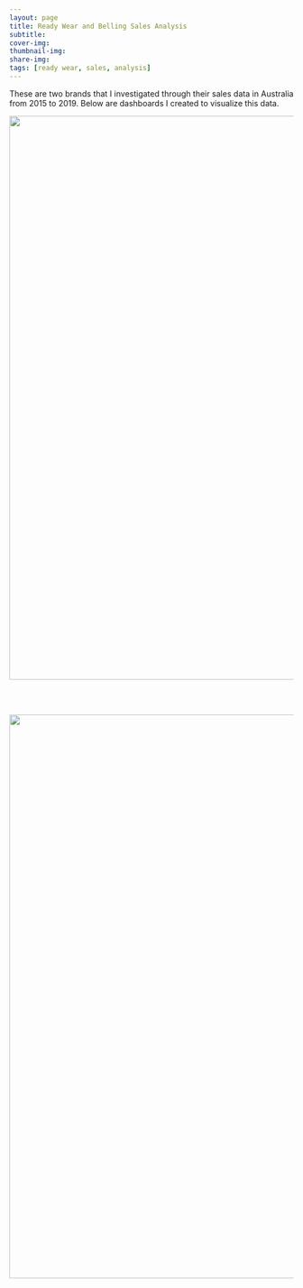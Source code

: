 ```yaml
---
layout: page
title: Ready Wear and Belling Sales Analysis 
subtitle: 
cover-img: 
thumbnail-img: 
share-img: 
tags: [ready wear, sales, analysis]
---
```



  <p align='justify'>
These are two brands that I investigated through their sales data in Australia from 2015 to 2019. Below are dashboards I created to visualize this data.
</p>

<p align="center">
  <img src="/assets/portfolio/ready_wear_belling_sales_pbi.jpg" width="1000">
</p>

<br><br>

<p align="center">
  <img src="/assets/portfolio/ready_wear_belling_sales_pbi/ready_wear_belling_sales_pbi_02.jpg" width="1000">
</p>


